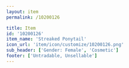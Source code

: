 ```yaml
---
layout: item
permalink: /10200126

title: Item
id: '10200126'
item_name: 'Streaked Ponytail'
icon_url: 'item/icon/customize/10200126.png'
sub_header: ['Gender: Female', 'Cosmetic']
footer: ['Untradable, Unsellable']
---
```

